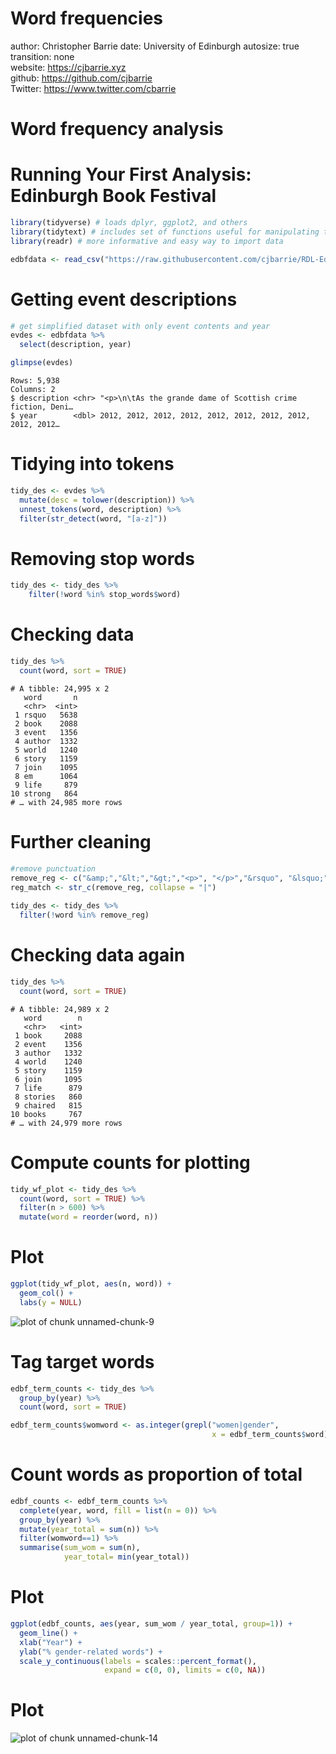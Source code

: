 Word frequencies
========================================================
author: Christopher Barrie 
date: University of Edinburgh
autosize: true
transition: none  
  website: https://cjbarrie.xyz     
  github: https://github.com/cjbarrie       
  Twitter: https://www.twitter.com/cbarrie

Word frequency analysis
========================================================


Running Your First Analysis: Edinburgh Book Festival
========================================================

```r
library(tidyverse) # loads dplyr, ggplot2, and others
library(tidytext) # includes set of functions useful for manipulating text
library(readr) # more informative and easy way to import data

edbfdata <- read_csv("https://raw.githubusercontent.com/cjbarrie/RDL-Ed/main/02-text-as-data/data/edbookfestall.csv")
```


Getting event descriptions
========================================================

```r
# get simplified dataset with only event contents and year
evdes <- edbfdata %>%
  select(description, year)

glimpse(evdes)
```

```
Rows: 5,938
Columns: 2
$ description <chr> "<p>\n\tAs the grande dame of Scottish crime fiction, Deni…
$ year        <dbl> 2012, 2012, 2012, 2012, 2012, 2012, 2012, 2012, 2012, 2012…
```



Tidying into tokens
========================================================

```r
tidy_des <- evdes %>% 
  mutate(desc = tolower(description)) %>%
  unnest_tokens(word, description) %>%
  filter(str_detect(word, "[a-z]"))
```


Removing stop words
========================================================

```r
tidy_des <- tidy_des %>%
    filter(!word %in% stop_words$word)
```

Checking data
========================================================

```r
tidy_des %>%
  count(word, sort = TRUE)
```

```
# A tibble: 24,995 x 2
   word       n
   <chr>  <int>
 1 rsquo   5638
 2 book    2088
 3 event   1356
 4 author  1332
 5 world   1240
 6 story   1159
 7 join    1095
 8 em      1064
 9 life     879
10 strong   864
# … with 24,985 more rows
```


Further cleaning
========================================================

```r
#remove punctuation
remove_reg <- c("&amp;","&lt;","&gt;","<p>", "</p>","&rsquo", "&lsquo;",  "&#39;", "<strong>", "</strong>", "rsquo", "em", "ndash", "nbsp", "lsquo", "strong")
reg_match <- str_c(remove_reg, collapse = "|")
                  
tidy_des <- tidy_des %>%
  filter(!word %in% remove_reg)
```

Checking data again
========================================================

```r
tidy_des %>%
  count(word, sort = TRUE)
```

```
# A tibble: 24,989 x 2
   word        n
   <chr>   <int>
 1 book     2088
 2 event    1356
 3 author   1332
 4 world    1240
 5 story    1159
 6 join     1095
 7 life      879
 8 stories   860
 9 chaired   815
10 books     767
# … with 24,979 more rows
```

Compute counts for plotting
========================================================

```r
tidy_wf_plot <- tidy_des %>%
  count(word, sort = TRUE) %>%
  filter(n > 600) %>%
  mutate(word = reorder(word, n))
```

Plot
========================================================


```r
ggplot(tidy_wf_plot, aes(n, word)) +
  geom_col() +
  labs(y = NULL)
```

![plot of chunk unnamed-chunk-9](01-word-freq-pres-figure/unnamed-chunk-9-1.png)

Tag target words
========================================================


```r
edbf_term_counts <- tidy_des %>% 
  group_by(year) %>%
  count(word, sort = TRUE)
```


```r
edbf_term_counts$womword <- as.integer(grepl("women|gender",
                                             x = edbf_term_counts$word))
```

Count words as proportion of total
========================================================

```r
edbf_counts <- edbf_term_counts %>%
  complete(year, word, fill = list(n = 0)) %>%
  group_by(year) %>%
  mutate(year_total = sum(n)) %>%
  filter(womword==1) %>%
  summarise(sum_wom = sum(n),
            year_total= min(year_total))
```

Plot
========================================================

```r
ggplot(edbf_counts, aes(year, sum_wom / year_total, group=1)) +
  geom_line() +
  xlab("Year") +
  ylab("% gender-related words") +
  scale_y_continuous(labels = scales::percent_format(),
                     expand = c(0, 0), limits = c(0, NA))
```
Plot
========================================================
![plot of chunk unnamed-chunk-14](01-word-freq-pres-figure/unnamed-chunk-14-1.png)
